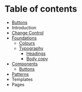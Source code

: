 # Table of contents

* [Buttons](README.md)
* Introduction
* [Change Control](change-control.md)
* [Foundations](foundations/README.md)
  * [Colours](foundations/colours.md)
  * [Typography](foundations/typography/README.md)
    * [Headings](foundations/typography/headings.md)
    * [Body copy](foundations/typography/body-copy.md)
* [Components](untitled/README.md)
  * [Buttons](untitled/buttons-1.md)
* [Patterns](patterns.md)
* Templates
* Pages


